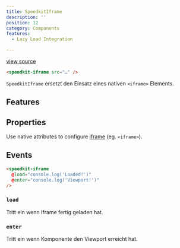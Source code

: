 ```yaml
---
title: SpeedkitIframe
description: ''
position: 12
category: Components
features:
  - Lazy Load Integration

---
```


[view source](https://github.com/GrabarzUndPartner/nuxt-speedkit/blob/main/lib/components/SpeedkitIframe.vue)

```html
<speedkit-iframe src="…" />
```

`SpeedkitIframe` ersetzt den Einsatz eines nativen `<iframe>` Elements.

## Features

<list :items="features"></list>

## Properties

Use native attributes to configure [iframe](https://www.w3schools.com/tags/tag_iframe.asp) (eg. `<iframe>`).
## Events

```html
<speedkit-iframe 
  @load="console.log('Loaded!')" 
  @enter="console.log('Viewport!')" 
/>
```

### `load`

Tritt ein wenn Iframe fertig geladen hat.

### `enter`

Tritt ein wenn Komponente den Viewport erreicht hat.

